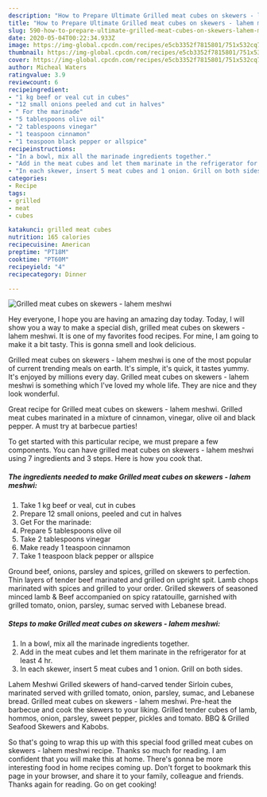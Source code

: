 ```yaml
---
description: "How to Prepare Ultimate Grilled meat cubes on skewers - lahem meshwi"
title: "How to Prepare Ultimate Grilled meat cubes on skewers - lahem meshwi"
slug: 590-how-to-prepare-ultimate-grilled-meat-cubes-on-skewers-lahem-meshwi
date: 2020-05-04T00:22:34.933Z
image: https://img-global.cpcdn.com/recipes/e5cb3352f7815801/751x532cq70/grilled-meat-cubes-on-skewers-lahem-meshwi-recipe-main-photo.jpg
thumbnail: https://img-global.cpcdn.com/recipes/e5cb3352f7815801/751x532cq70/grilled-meat-cubes-on-skewers-lahem-meshwi-recipe-main-photo.jpg
cover: https://img-global.cpcdn.com/recipes/e5cb3352f7815801/751x532cq70/grilled-meat-cubes-on-skewers-lahem-meshwi-recipe-main-photo.jpg
author: Micheal Waters
ratingvalue: 3.9
reviewcount: 6
recipeingredient:
- "1 kg beef or veal cut in cubes"
- "12 small onions peeled and cut in halves"
- " For the marinade"
- "5 tablespoons olive oil"
- "2 tablespoons vinegar"
- "1 teaspoon cinnamon"
- "1 teaspoon black pepper or allspice"
recipeinstructions:
- "In a bowl, mix all the marinade ingredients together."
- "Add in the meat cubes and let them marinate in the refrigerator for at least 4 hr."
- "In each skewer, insert 5 meat cubes and 1 onion. Grill on both sides."
categories:
- Recipe
tags:
- grilled
- meat
- cubes

katakunci: grilled meat cubes 
nutrition: 165 calories
recipecuisine: American
preptime: "PT18M"
cooktime: "PT60M"
recipeyield: "4"
recipecategory: Dinner

---
```



![Grilled meat cubes on skewers - lahem meshwi](https://img-global.cpcdn.com/recipes/e5cb3352f7815801/751x532cq70/grilled-meat-cubes-on-skewers-lahem-meshwi-recipe-main-photo.jpg)

Hey everyone, I hope you are having an amazing day today. Today, I will show you a way to make a special dish, grilled meat cubes on skewers - lahem meshwi. It is one of my favorites food recipes. For mine, I am going to make it a bit tasty. This is gonna smell and look delicious.

Grilled meat cubes on skewers - lahem meshwi is one of the most popular of current trending meals on earth. It's simple, it's quick, it tastes yummy. It's enjoyed by millions every day. Grilled meat cubes on skewers - lahem meshwi is something which I've loved my whole life. They are nice and they look wonderful.

Great recipe for Grilled meat cubes on skewers - lahem meshwi. Grilled meat cubes marinated in a mixture of cinnamon, vinegar, olive oil and black pepper. A must try at barbecue parties!


To get started with this particular recipe, we must prepare a few components. You can have grilled meat cubes on skewers - lahem meshwi using 7 ingredients and 3 steps. Here is how you cook that.

<!--inarticleads1-->

##### The ingredients needed to make Grilled meat cubes on skewers - lahem meshwi:

1. Take 1 kg beef or veal, cut in cubes
1. Prepare 12 small onions, peeled and cut in halves
1. Get  For the marinade:
1. Prepare 5 tablespoons olive oil
1. Take 2 tablespoons vinegar
1. Make ready 1 teaspoon cinnamon
1. Take 1 teaspoon black pepper or allspice


Ground beef, onions, parsley and spices, grilled on skewers to perfection. Thin layers of tender beef marinated and grilled on upright spit. Lamb chops marinated with spices and grilled to your order. Grilled skewers of seasoned minced lamb &amp; Beef accompanied on spicy ratatouille, garnished with grilled tomato, onion, parsley, sumac served with Lebanese bread. 

<!--inarticleads2-->

##### Steps to make Grilled meat cubes on skewers - lahem meshwi:

1. In a bowl, mix all the marinade ingredients together.
1. Add in the meat cubes and let them marinate in the refrigerator for at least 4 hr.
1. In each skewer, insert 5 meat cubes and 1 onion. Grill on both sides.


Lahem Meshwi Grilled skewers of hand-carved tender Sirloin cubes, marinated served with grilled tomato, onion, parsley, sumac, and Lebanese bread. Grilled meat cubes on skewers - lahem meshwi. Pre-heat the barbecue and cook the skewers to your liking. Grilled tender cubes of lamb, hommos, onion, parsley, sweet pepper, pickles and tomato. BBQ &amp; Grilled Seafood Skewers and Kabobs. 

So that's going to wrap this up with this special food grilled meat cubes on skewers - lahem meshwi recipe. Thanks so much for reading. I am confident that you will make this at home. There's gonna be more interesting food in home recipes coming up. Don't forget to bookmark this page in your browser, and share it to your family, colleague and friends. Thanks again for reading. Go on get cooking!

